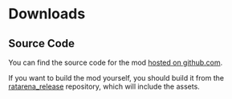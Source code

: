 # Downloads

## Source Code

You can find the source code for the mod [hosted on github.com](https://github.com/rdntcntrl/ratoa_gamecode).

If you want to build the mod yourself, you should build it from the [ratarena_release](https://github.com/rdntcntrl/ratarena_release) repository, which will include the assets.
